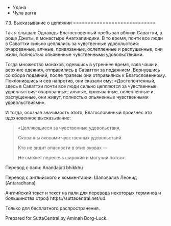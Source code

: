 









* Удана
* Чула вагга


7\.3\. Высказывание о цеплянии
\=\=\=\=\=\=\=\=\=\=\=\=\=\=\=\=\=\=\=\=\=\=\=\=\=\=\=\=



Так я слышал: Однажды Благословенный пребывал вблизи Саваттхи, в роще Джеты, в монастыре Анатхапиндики\. В то время, почти все люди в Саваттхи сильно цеплялись за чувственные удовольствия: очарованные, алчные, привязанные, ослепленные и распущенные, они жили, полностью опьяненные чувственными удовольствиями\.


Тогда множество монахов, одевшись в утреннее время, взяв чаши и верхние одеяния, отправились в Саваттхи за подаянием\. Вернувшись со сбора подаяний, после трапезы они отправились к Благословенному\. Поклонившись и сев напротив, они сказали ему: «Достопочтенный, здесь в Саваттхи почти все люди сильно цепляются за чувственные удовольствия: очарованные, алчные, привязанные, ослепленные и распущенные, они живут, полностью опьяненные чувственными удовольствиями»\.


И тогда, осознав значимость этого, Благословенный произнёс это вдохновенное высказывание:



> «Цепляющиеся за чувственные удовольствия,  
> 
> Скованны оковами чувственных удовольствий\.  
> 
> Кто не видит опасности в этих оковах —  
> 
> Не сможет пересечь широкий и могучий поток»\.



Перевод с пали: Anandajoti bhikkhu


Перевод с английского и комментарии: Шаповалов Леонид \(Antaradhana\)


Английский текст и текст на пали для перевода некоторых терминов и большинства строф https://suttacentral\.net/ud


  

Только для бесплатного распространения\.


  

Prepared for SuttaCentral by Aminah Borg\-Luck\.






